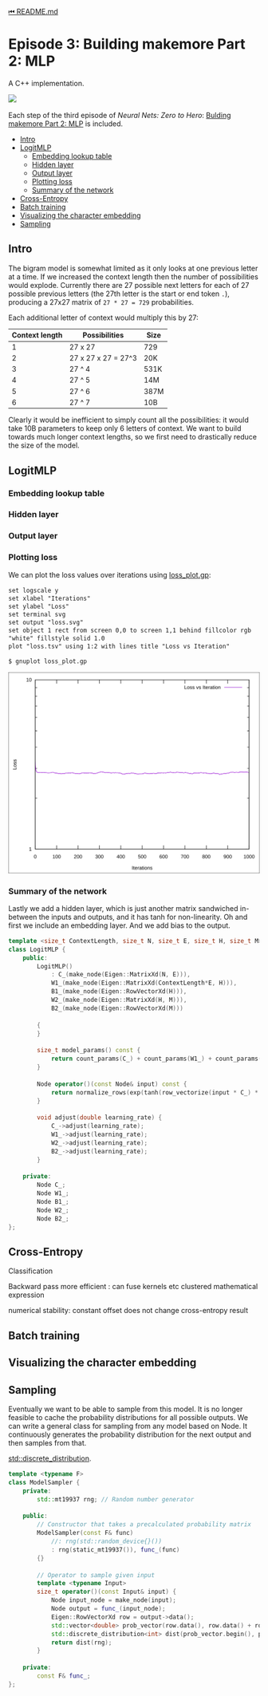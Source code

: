 [⏮ README.md](README.md)

# Episode 3: Building makemore Part 2: MLP

A C++ implementation.

![](https://i.ytimg.com/vi/TCH_1BHY58I/hqdefault.jpg)

Each step of the third episode of *Neural Nets: Zero to Hero*:
[Bulding makemore Part 2: MLP](https://youtu.be/TCH_1BHY58I)
is included.

 * [Intro](#intro)
 * [LogitMLP](#logitmlp)
   - [Embedding lookup table](#embedding-lookup-table)
   - [Hidden layer](#hidden-layer)
   - [Output layer](#output-layer)
   - [Plotting loss](#plotting-loss)
   - [Summary of the network](#summary-of-the-network)
 * [Cross-Entropy](#cross-entropy)
 * [Batch training](#batch-training)
 * [Visualizing the character embedding](#visualizing-the-character-embedding)
 * [Sampling](#sampling)

## Intro

The bigram model is somewhat limited as it only looks at one previous letter at a time. If we increased the context length then the
number of possibilities would explode. Currently there are 27 possible next letters for each of 27 possible previous letters
(the 27th letter is the start or end token `.`), producing a 27x27 matrix of `27 * 27 = 729` probabilities.

Each additional letter of context would multiply this by 27:

| Context length |  Possibilities | Size |
|----------------|----------------|------|
| 1 | 27 x 27 | 729
| 2 | 27 x 27 x 27 = 27^3 | 20K
| 3 | 27 ^ 4 | 531K
| 4 | 27 ^ 5 | 14M
| 5 | 27 ^ 6 | 387M
| 6 | 27 ^ 7 | 10B

Clearly it would be inefficient to simply count all the possibilities: it would take 10B parameters to keep only 6 letters of context.
We want to build towards much longer context lengths, so we first need to drastically reduce the size of the model.

## LogitMLP

### Embedding lookup table

### Hidden layer

### Output layer

### Plotting loss

We can plot the loss values over iterations using [loss_plot.gp](loss_plot.gp):

```gnuplot
set logscale y
set xlabel "Iterations"
set ylabel "Loss"
set terminal svg
set output "loss.svg"
set object 1 rect from screen 0,0 to screen 1,1 behind fillcolor rgb "white" fillstyle solid 1.0
plot "loss.tsv" using 1:2 with lines title "Loss vs Iteration"
```

```bash
$ gnuplot loss_plot.gp
```

![loss.svg](examples/loss.svg)


### Summary of the network

Lastly we add a hidden layer, which is just another matrix sandwiched in-between the inputs and outputs, and it has tanh for non-linearity. Oh and first we include an embedding layer. And we add bias to the output.

```c++
template <size_t ContextLength, size_t N, size_t E, size_t H, size_t M>
class LogitMLP {
    public:
        LogitMLP()
            : C_(make_node(Eigen::MatrixXd(N, E))),
            W1_(make_node(Eigen::MatrixXd(ContextLength*E, H))),
            B1_(make_node(Eigen::RowVectorXd(H))),
            W2_(make_node(Eigen::MatrixXd(H, M))),
            B2_(make_node(Eigen::RowVectorXd(M)))

        {
        }

        size_t model_params() const {
            return count_params(C_) + count_params(W1_) + count_params(W2_) + count_params(B2_);
        }

        Node operator()(const Node& input) const {
            return normalize_rows(exp(tanh(row_vectorize(input * C_) * W1_ + B1_) * W2_ + B2_));
        }

        void adjust(double learning_rate) {
            C_->adjust(learning_rate);
            W1_->adjust(learning_rate);
            W2_->adjust(learning_rate);
            B2_->adjust(learning_rate);
        }

    private:
        Node C_;
        Node W1_;
        Node B1_;
        Node W2_;
        Node B2_;
};
```

## Cross-Entropy

Classification

Backward pass more efficient : can fuse kernels etc
clustered mathematical expression

numerical stability: constant offset does not change cross-entropy result

## Batch training

## Visualizing the character embedding

## Sampling

Eventually we want to be able to sample from this model.
It is no longer feasible to cache the probability distributions for all possible outputs.
We can write a general class for sampling from any model based on Node.
It continuously generates the probability distribution for the next output and then samples from that.

[std::discrete_distribution](https://en.cppreference.com/w/cpp/numeric/random/discrete_distribution).


```c++
template <typename F>
class ModelSampler {
    private:
        std::mt19937 rng; // Random number generator

    public:
        // Constructor that takes a precalculated probability matrix
        ModelSampler(const F& func)
            //: rng(std::random_device{}())
            : rng(static_mt19937()), func_(func)
        {}

        // Operator to sample given input
        template <typename Input>
        size_t operator()(const Input& input) {
            Node input_node = make_node(input);
            Node output = func_(input_node);
            Eigen::RowVectorXd row = output->data();
            std::vector<double> prob_vector(row.data(), row.data() + row.size());
            std::discrete_distribution<int> dist(prob_vector.begin(), prob_vector.end());
            return dist(rng);
        }

    private:
        const F& func_;
};
```
